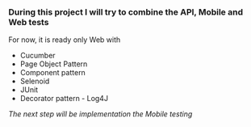 ### During this project I will try to combine the API, Mobile and Web tests

For now, it is ready only Web with
* Cucumber
* Page Object Pattern
* Component pattern
* Selenoid
* JUnit
* Decorator pattern - Log4J




_The next step will be implementation the Mobile testing_  
